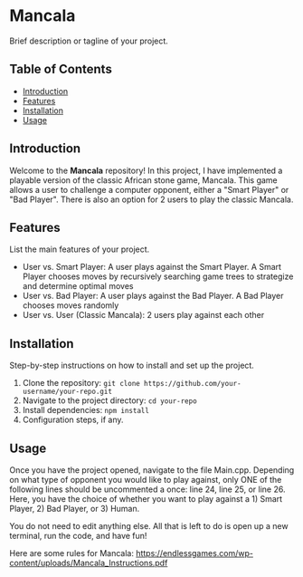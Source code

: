 # Mancala

Brief description or tagline of your project.

## Table of Contents

- [Introduction](#introduction)
- [Features](#features)
- [Installation](#installation)
- [Usage](#usage)


## Introduction

Welcome to the **Mancala** repository! In this project, I have implemented a playable version of the classic African stone game, Mancala. This game allows a user to challenge a computer opponent, either a "Smart Player" or "Bad Player". There is also an option for 2 users to play the classic Mancala.

## Features

List the main features of your project.

- User vs. Smart Player: A user plays against the Smart Player. A Smart Player chooses moves by recursively searching game trees to strategize and determine optimal moves
- User vs. Bad Player: A user plays against the Bad Player. A Bad Player chooses moves randomly
- User vs. User (Classic Mancala): 2 users play against each other

## Installation

Step-by-step instructions on how to install and set up the project.

1. Clone the repository: `git clone https://github.com/your-username/your-repo.git`
2. Navigate to the project directory: `cd your-repo`
3. Install dependencies: `npm install`
4. Configuration steps, if any.

## Usage

Once you have the project opened, navigate to the file Main.cpp. Depending on what type of opponent you would like to play against, only ONE of the following lines should be uncommented a once: line 24, line 25, or line 26. Here, you have the choice of whether you want to play against a 1) Smart Player, 2) Bad Player, or 3) Human.

You do not need to edit anything else. All that is left to do is open up a new terminal, run the code, and have fun!

Here are some rules for Mancala: https://endlessgames.com/wp-content/uploads/Mancala_Instructions.pdf
